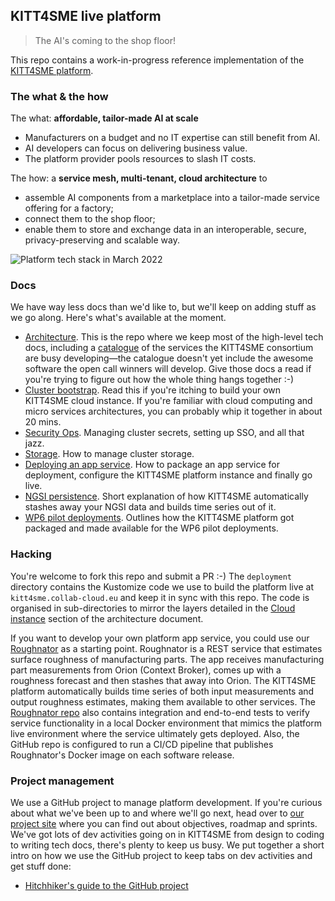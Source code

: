 KITT4SME live platform
----------------------
> The AI's coming to the shop floor!

This repo contains a work-in-progress reference implementation of the
[KITT4SME platform][k4s].


### The what & the how

The what: **affordable, tailor-made AI at scale**

* Manufacturers on a budget and no IT expertise can still benefit
  from AI.
* AI developers can focus on delivering business value.
* The platform provider pools resources to slash IT costs.

The how: a **service mesh, multi-tenant, cloud architecture** to

* assemble AI components from a marketplace into a tailor-made
  service offering for a factory;
* connect them to the shop floor;
* enable them to store and exchange data in an interoperable,
  secure, privacy-preserving and scalable way.

![Platform tech stack in March 2022][dia.tech-stack]


### Docs

We have way less docs than we'd like to, but we'll keep on adding
stuff as we go along. Here's what's available at the moment.

* [Architecture][arch]. This is the repo where we keep most of the
  high-level tech docs, including a [catalogue][arch.catalogue] of
  the services the KITT4SME consortium are busy developing—the catalogue
  doesn't yet include the awesome software the open call winners will
  develop. Give those docs a read if you're trying to figure out how
  the whole thing hangs together :-)
* [Cluster bootstrap][boot]. Read this if you're itching to build
  your own KITT4SME cloud instance. If you're familiar with cloud
  computing and micro services architectures, you can probably whip
  it together in about 20 mins.
* [Security Ops][sec]. Managing cluster secrets, setting up SSO,
  and all that jazz.
* [Storage][storage]. How to manage cluster storage.
* [Deploying an app service][app-deployment]. How to package an app
  service for deployment, configure the KITT4SME platform instance
  and finally go live.
* [NGSI persistence][ngsi-p]. Short explanation of how KITT4SME
  automatically stashes away your NGSI data and builds time series
  out of it.
* [WP6 pilot deployments][wp6.trials]. Outlines how the KITT4SME
  platform got packaged and made available for the WP6 pilot
  deployments.


### Hacking

You're welcome to fork this repo and submit a PR :-) The `deployment`
directory contains the Kustomize code we use to build the platform
live at `kitt4sme.collab-cloud.eu` and keep it in sync with this repo.
The code is organised in sub-directories to mirror the layers detailed
in the [Cloud instance][arch.cloud] section of the architecture document.

If you want to develop your own platform app service, you could use
our [Roughnator][rtor] as a starting point. Roughnator is a REST service
that estimates surface roughness of manufacturing parts. The app receives
manufacturing part measurements from Orion (Context Broker), comes up
with a roughness forecast and then stashes that away into Orion. The
KITT4SME platform automatically builds time series of both input measurements
and output roughness estimates, making them available to other services.
The [Roughnator repo][rtor] also contains integration and end-to-end
tests to verify service functionality in a local Docker environment
that mimics the platform live environment where the service ultimately
gets deployed. Also, the GitHub repo is configured to run a CI/CD
pipeline that publishes Roughnator's Docker image on each software
release.


### Project management

We use a GitHub project to manage platform development. If you're
curious about what we've been up to and where we'll go next, head
over to [our project site][gh.proj] where you can find out about
objectives, roadmap and sprints. We've got lots of dev activities
going on in KITT4SME from design to coding to writing tech docs,
there's plenty to keep us busy. We put together a short intro on
how we use the GitHub project to keep tabs on dev activities and
get stuff done:

* [Hitchhiker's guide to the GitHub project][gh.proj-docs]




[app-deployment]: ./docs/how-to-deploy-app-svc.md
[arch]: https://github.com/c0c0n3/kitt4sme
[arch.catalogue]: https://github.com/c0c0n3/kitt4sme/blob/master/arch/catalogue/README.md
[arch.cloud]: https://github.com/c0c0n3/kitt4sme/blob/master/arch/mesh/cloud.md
[boot]: ./docs/bootstrap.md
[dia.tech-stack]: ./docs/tech-stack.svg
[gh.proj]: https://github.com/users/c0c0n3/projects/1
[gh.proj-docs]: https://github.com/c0c0n3/kitt4sme/blob/master/plan/hitchhiker/README.md
[k4s]: https://kitt4sme.eu/
[ngsi-p]: ./docs/ngsi-persistence.md
[rtor]: https://github.com/c0c0n3/kitt4sme.roughnator
[sec]: ./docs/security.md
[storage]: ./docs/storage.md
[wp6.trials]: ./docs/wp6-field-trials/README.md


